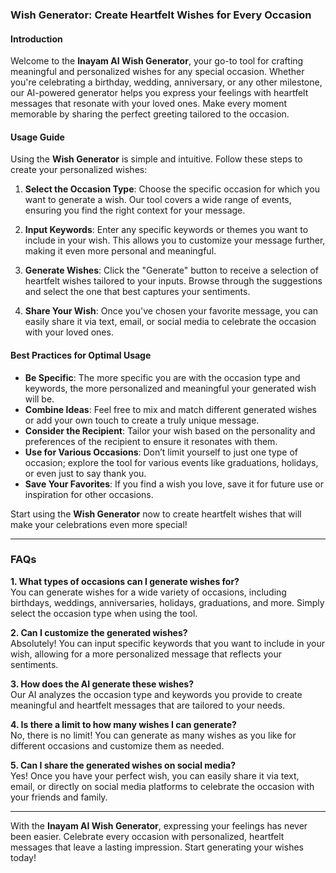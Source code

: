 ### Wish Generator: Create Heartfelt Wishes for Every Occasion

#### Introduction
Welcome to the **Inayam AI Wish Generator**, your go-to tool for crafting meaningful and personalized wishes for any special occasion. Whether you're celebrating a birthday, wedding, anniversary, or any other milestone, our AI-powered generator helps you express your feelings with heartfelt messages that resonate with your loved ones. Make every moment memorable by sharing the perfect greeting tailored to the occasion.

#### Usage Guide
Using the **Wish Generator** is simple and intuitive. Follow these steps to create your personalized wishes:

1. **Select the Occasion Type**: Choose the specific occasion for which you want to generate a wish. Our tool covers a wide range of events, ensuring you find the right context for your message.
   
2. **Input Keywords**: Enter any specific keywords or themes you want to include in your wish. This allows you to customize your message further, making it even more personal and meaningful.

3. **Generate Wishes**: Click the "Generate" button to receive a selection of heartfelt wishes tailored to your inputs. Browse through the suggestions and select the one that best captures your sentiments.

4. **Share Your Wish**: Once you've chosen your favorite message, you can easily share it via text, email, or social media to celebrate the occasion with your loved ones.

#### Best Practices for Optimal Usage
- **Be Specific**: The more specific you are with the occasion type and keywords, the more personalized and meaningful your generated wish will be. 
- **Combine Ideas**: Feel free to mix and match different generated wishes or add your own touch to create a truly unique message.
- **Consider the Recipient**: Tailor your wish based on the personality and preferences of the recipient to ensure it resonates with them.
- **Use for Various Occasions**: Don’t limit yourself to just one type of occasion; explore the tool for various events like graduations, holidays, or even just to say thank you.
- **Save Your Favorites**: If you find a wish you love, save it for future use or inspiration for other occasions.

Start using the **Wish Generator** now to create heartfelt wishes that will make your celebrations even more special!

---

### FAQs

**1. What types of occasions can I generate wishes for?**  
You can generate wishes for a wide variety of occasions, including birthdays, weddings, anniversaries, holidays, graduations, and more. Simply select the occasion type when using the tool.

**2. Can I customize the generated wishes?**  
Absolutely! You can input specific keywords that you want to include in your wish, allowing for a more personalized message that reflects your sentiments.

**3. How does the AI generate these wishes?**  
Our AI analyzes the occasion type and keywords you provide to create meaningful and heartfelt messages that are tailored to your needs.

**4. Is there a limit to how many wishes I can generate?**  
No, there is no limit! You can generate as many wishes as you like for different occasions and customize them as needed.

**5. Can I share the generated wishes on social media?**  
Yes! Once you have your perfect wish, you can easily share it via text, email, or directly on social media platforms to celebrate the occasion with your friends and family.

---

With the **Inayam AI Wish Generator**, expressing your feelings has never been easier. Celebrate every occasion with personalized, heartfelt messages that leave a lasting impression. Start generating your wishes today!